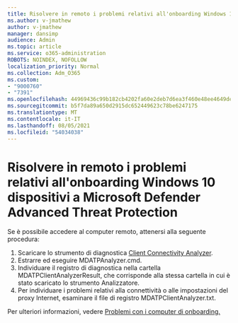 ```yaml
---
title: Risolvere in remoto i problemi relativi all'onboarding Windows 10 dispositivi a Microsoft Defender Advanced Threat Protection
ms.author: v-jmathew
author: v-jmathew
manager: dansimp
audience: Admin
ms.topic: article
ms.service: o365-administration
ROBOTS: NOINDEX, NOFOLLOW
localization_priority: Normal
ms.collection: Adm_O365
ms.custom:
- "9000760"
- "7391"
ms.openlocfilehash: 44969436c99b182cb4202fa60e2deb7d6ea3f460e48ee4649de1cfb646970f34
ms.sourcegitcommit: b5f7da89a650d2915dc652449623c78be6247175
ms.translationtype: MT
ms.contentlocale: it-IT
ms.lasthandoff: 08/05/2021
ms.locfileid: "54034038"
---
```

# <a name="remotely-fix-problems-with-onboarding-windows-10-devices-to-microsoft-defender-advanced-threat-protection"></a>Risolvere in remoto i problemi relativi all'onboarding Windows 10 dispositivi a Microsoft Defender Advanced Threat Protection

Se è possibile accedere al computer remoto, attenersi alla seguente procedura:

1. Scaricare lo strumento di diagnostica [Client Connectivity Analyzer](https://go.microsoft.com/fwlink/?linkid=2143466).
2. Estrarre ed eseguire MDATPAnalyzer.cmd.
3. Individuare il registro di diagnostica nella cartella MDATPClientAnalyzerResult, che corrisponde alla stessa cartella in cui è stato scaricato lo strumento Analizzatore.
4. Per individuare i problemi relativi alla connettività o alle impostazioni del proxy Internet, esaminare il file di registro MDATPClientAnalyzer.txt.

Per ulteriori informazioni, vedere [Problemi con i computer di onboarding.](https://go.microsoft.com/fwlink/?linkid=2143634)
